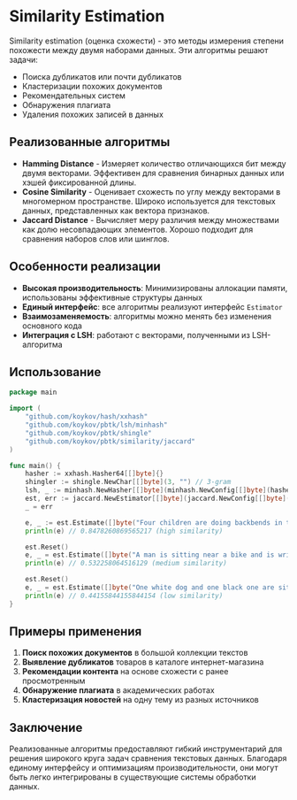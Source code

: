 # Similarity Estimation

Similarity estimation (оценка схожести) - это методы измерения степени похожести между двумя наборами данных.
Эти алгоритмы решают задачи:
* Поиска дубликатов или почти дубликатов
* Кластеризации похожих документов
* Рекомендательных систем
* Обнаружения плагиата
* Удаления похожих записей в данных

## Реализованные алгоритмы
* **Hamming Distance** - Измеряет количество отличающихся бит между двумя векторами.
  Эффективен для сравнения бинарных данных или хэшей фиксированной длины.
* **Cosine Similarity** - Оценивает схожесть по углу между векторами в многомерном пространстве.
  Широко используется для текстовых данных, представленных как вектора признаков.
* **Jaccard Distance** - Вычисляет меру различия между множествами как долю несовпадающих элементов.
  Хорошо подходит для сравнения наборов слов или шинглов.

## Особенности реализации

* **Высокая производительность**: Минимизированы аллокации памяти, использованы эффективные структуры данных
* **Единый интерфейс**: все алгоритмы реализуют интерфейс `Estimator`
* **Взаимозаменяемость**: алгоритмы можно менять без изменения основного кода
* **Интеграция с LSH**: работают с векторами, полученными из LSH-алгоритма

## Использование

```go
package main

import (
	"github.com/koykov/hash/xxhash"
	"github.com/koykov/pbtk/lsh/minhash"
	"github.com/koykov/pbtk/shingle"
	"github.com/koykov/pbtk/similarity/jaccard"
)

func main() {
	hasher := xxhash.Hasher64[[]byte]{}
	shingler := shingle.NewChar[[]byte](3, "") // 3-gram
	lsh, _ := minhash.NewHasher[[]byte](minhash.NewConfig[[]byte](hasher, 50, shingler))
	est, err := jaccard.NewEstimator[[]byte](jaccard.NewConfig[[]byte](lsh))
	_ = err

	e, _ := est.Estimate([]byte("Four children are doing backbends in the gym"), []byte("Four children are doing backbends in the park"))
	println(e) // 0.8478260869565217 (high similarity)

	est.Reset()
	e, _ = est.Estimate([]byte("A man is sitting near a bike and is writing a note"), []byte("A man is standing near a bike and is writing on a piece paper"))
	println(e) // 0.532258064516129 (medium similarity)

	est.Reset()
	e, _ = est.Estimate([]byte("One white dog and one black one are sitting side by side on the grass"), []byte("A black and a white dog are joyfully running on the grass"))
	println(e) // 0.44155844155844154 (low similarity)
}
```

## Примеры применения

1. **Поиск похожих документов** в большой коллекции текстов
2. **Выявление дубликатов** товаров в каталоге интернет-магазина
3. **Рекомендации контента** на основе схожести с ранее просмотренным
4. **Обнаружение плагиата** в академических работах
5. **Кластеризация новостей** на одну тему из разных источников

## Заключение

Реализованные алгоритмы предоставляют гибкий инструментарий для решения широкого круга задач сравнения текстовых данных.
Благодаря единому интерфейсу и оптимизациям производительности, они могут быть легко интегрированы в существующие системы обработки данных.
